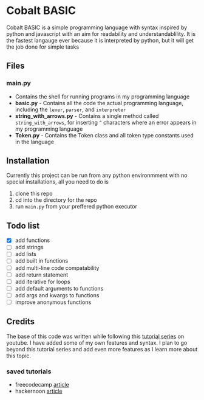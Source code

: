 # Cobalt BASIC
Cobalt BASIC is a simple programming language with syntax inspired by python and javascript with an aim for readability and understandablility. It is the fastest langauge ever because it is interpreted by python, but it will get the job done for simple tasks
## Files
 ### main.py 
 - Contains the shell for running programs in my programming language
 - **basic.py** 
        - Contains all the code the actual programming language, including the `lexer`, `parser`, and `interpreter`
 - **string_with_arrows.py**
        - Contains a single method called `string_with_arrows`, for inserting `^` characters where an error appears in my programming language
- **Token.py** 
        - Contains the Token class and all token type constants used in the language
        

## Installation
Currently this project can be run from any python environmment with no special installations, all you need to do is
1. clone this repo
2. cd into the directory for the repo
3. run `main.py` from your preffered python executor

## Todo list
- [x] add functions
- [ ] add strings
- [ ] add lists
- [ ] add built in functions
- [ ] add multi-line code compatability
- [ ] add return statement
- [ ] add iterative for loops
- [ ] add default arguments to functions
- [ ] add args and kwargs to functions
- [ ] improve anonymous functions

## Credits
The base of this code was written while following this [tutorial series](https://www.youtube.com/playlist?list=PLZQftyCk7_SdoVexSmwy_tBgs7P0b97yD) on youtube. I have added some of my own features and syntax. I plan to go beyond this tutorial series and add even more features as I learn more about this topic.

### saved tutorials
- freecodecamp [article](https://www.freecodecamp.org/news/the-programming-language-pipeline-91d3f449c919/)
- hackernoon [article](https://hackernoon.com/lets-build-a-programming-language-2612349105c6)
